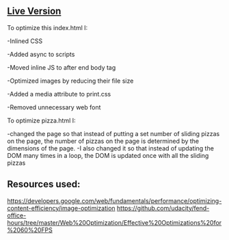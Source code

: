 ## [Live Version](http://colinmaher.github.io/Pizzeria-Optimization/)
To optimize this index.html I:


  -Inlined CSS
  
  -Added async to scripts
  
  -Moved inline JS to after end body tag
  
  -Optimized images by reducing their file size
  
  -Added a media attribute to print.css
  
  -Removed unnecessary web font

To optimize pizza.html I:

-changed the page so that instead of putting a set number of sliding pizzas on the page, the number of pizzas on the page is determined by the dimensions of the page.
-I also changed it so that instead of updating the DOM many times in a loop, the DOM is updated once with all the sliding pizzas

## Resources used:

https://developers.google.com/web/fundamentals/performance/optimizing-content-efficiency/image-optimization
https://github.com/udacity/fend-office-hours/tree/master/Web%20Optimization/Effective%20Optimizations%20for%2060%20FPS
